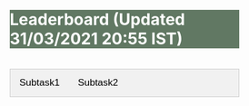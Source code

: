 <style>
* {
  box-sizing: border-box;
}

.row {
  margin-left:-5px;
  margin-right:-5px;
}
  
.column {
  float: left;
  width: 50%;
  padding: 5px;
}

/* Clearfix (clear floats) */
.row::after {
  content: "";
  clear: both;
  display: table;
}

.vl {
  border-left: 6px solid green;
  height: 500px;
}


<style>
body {font-family: Arial;}

/* Style the tab */
.tab {
  overflow: hidden;
  border: 1px solid #ccc;
  background-color: #f1f1f1;
}

/* Style the buttons inside the tab */
.tab button {
  background-color: inherit;
  float: left;
  border: none;
  outline: none;
  cursor: pointer;
  padding: 14px 16px;
  transition: 0.3s;
  font-size: 17px;
}

/* Change background color of buttons on hover */
.tab button:hover {
  background-color: #ddd;
}

/* Create an active/current tablink class */
.tab button.active {
  background-color: #ccc;
}

/* Style the tab content */
.tabcontent {
  display: none;
  padding: 6px 12px;
  border: 1px solid #ccc;
  border-top: none;
}
.tabcontent2 {
  display: none;
  padding: 6px 12px;
  border: 1px solid #ccc;
  border-top: none;
}
</style>


</style>


<br>
<br>
<div class="widewrapper pagetitle">
  <div class="container" style="background-color:#617863">
    <h1 style="color:white;">Leaderboard (Updated 31/03/2021 20:55 IST)</h1>
  </div>
</div>

<br>

<div class="tab">
  <button class="tablinks" onclick="openCity(event, 'subtask1')">Subtask1</button>
  <button class="tablinks" onclick="openCity(event, 'subtask2')">Subtask2</button>
</div>

<div id="subtask1" class="tabcontent">
<h3>Subtask1</h3>

<div class="tab">
  <button class="tablinks2" onclick="openCity2(event, 'subtask1_l1')">Leaderboard 1</button>
  <button class="tablinks2" onclick="openCity2(event, 'subtask1_l2')">Leaderboard 2</button>
</div>

<div id="subtask1_l1" class="tabcontent2">
<p style="font-size:16.5px;">Ranks are determined on the basis of average WER.:</p>

<table style="font-size:16.5px;" id="tablePreview" class="table table-striped table-sm">
  
  <!--Table head-->
  <!--Table body-->
  <tbody>
    <tr>
      <th>#</th>
      <th>Team Name</th>
      <th>Hindi (% WER)</th>
      <th>Marathi (% WER)</th>
      <th>Oriya (% WER)</th>
      <th>Tamil (% WER)</th>
      <th>Telugu (% WER)</th>
      <th>Gujarati (% WER)</th>
      <th>Average (% WER)</th>
    </tr>
    <tr>
      <td>1</td>
      <td>EthereumMiner</td>
      <td>17.54</td>
      <td>20.15</td>
      <td>19.99</td>
      <td>28.52</td>
      <td>26.08</td>
      <td>20.11</td>
      <td>22.06</td>
    </tr>
    <tr>
      <td>2</td>
      <td>Uniphore</td>
      <td>24.35</td>
      <td>18.58</td>
      <td>28.67</td>
      <td>18.58</td>
      <td>29.26</td>
      <td>23.48</td>
      <td>23.82</td>
    </tr>
    <tr>
      <td>3</td>
      <td>Ekstep</td>
      <td>12.24</td>
      <td>39.74</td>
      <td>27.1</td>
      <td>27.2</td>
      <td>22.43</td>
      <td>30.65</td>
      <td>26.56</td>
    </tr>
    <tr>
      <td>4</td>
      <td>GoVivace</td>
      <td>25.93</td>
      <td>28.45</td>
      <td>33.73</td>
      <td>31.99</td>
      <td>28.69</td>
      <td>23.97</td>
      <td>28.79</td>
    </tr>
    <tr>
      <td>5</td>
      <td>TCS-SpeechNLP</td>
      <td>19.8</td>
      <td>37.09</td>
      <td>35.33</td>
      <td>26.49</td>
      <td>27.06</td>
      <td>28.75</td>
      <td>29.09</td>
    </tr>
    <tr>
      <td>6</td>
      <td>IIITHSPL</td>
      <td>31.11</td>
      <td>33.8</td>
      <td>37.19</td>
      <td>35.03</td>
      <td>17.0</td>
      <td>26.94</td>
      <td>30.18</td>
    </tr>
    <tr>
      <td>7</td>
      <td>Lottery</td>
      <td>19.81</td>
      <td>58.84</td>
      <td>20.61</td>
      <td>30.87</td>
      <td>28.36</td>
      <td>23.25</td>
      <td>30.29</td>
    </tr>
    <tr>
      <td>8</td>
      <td>Bhavik Vachhani</td>
      <td>27.78</td>
      <td>33.05</td>
      <td>34.57</td>
      <td>33.01</td>
      <td>30.08</td>
      <td>28.22</td>
      <td>31.12</td>
    </tr>
    <tr>
      <td>9</td>
      <td>TUTU</td>
      <td>32.35</td>
      <td>43.88</td>
      <td>34.16</td>
      <td>27.7</td>
      <td>30.25</td>
      <td>25.32</td>
      <td>32.27</td>
    </tr>
    <tr style="background-color:#d3c7f0">
      <td>10</td>
      <td>Baseline</td>
      <td>37.2</td>
      <td>29.04</td>
      <td>38.46</td>
      <td>34.09</td>
      <td>31.44</td>
      <td>26.15</td>
      <td>32.73</td>
    </tr>
    <tr>
      <td>11</td>
      <td>Jio Speech</td>
      <td>35.53</td>
      <td>36.33</td>
      <td>38.55</td>
      <td>33.69</td>
      <td>31.14</td>
      <td>24.79</td>
      <td>33.34</td>
    </tr>
    <tr>
      <td>12</td>
      <td>Nuronics</td>
      <td>38.02</td>
      <td>39.12</td>
      <td>48.4</td>
      <td>34.89</td>
      <td>33.11</td>
      <td>29.68</td>
      <td>37.23</td>
    </tr>
    <tr>
      <td>13</td>
      <td>Bytedance-SA</td>
      <td>27.63</td>
      <td>86.64</td>
      <td>27.45</td>
      <td>33.8</td>
      <td>31.78</td>
      <td>23.11</td>
      <td>38.4</td>
    </tr>
    <tr>
      <td>14</td>
      <td>SRI-B</td>
      <td>32.47</td>
      <td>76.27</td>
      <td>47.72</td>
      <td>27.97</td>
      <td>29.13</td>
      <td>30.17</td>
      <td>40.62</td>
    </tr>
    <tr>
      <td>15</td>
      <td>IITM-SMT-Lab</td>
      <td>17.8</td>
      <td>111.78</td>
      <td>32.21</td>
      <td>27.12</td>
      <td>28.11</td>
      <td>29.8</td>
      <td>41.14</td>
    </tr>
    <tr>
      <td>16</td>
      <td>Dheeyantra</td>
      <td>36.88</td>
      <td>42.7</td>
      <td>40.31</td>
      <td>64.02</td>
      <td>40.62</td>
      <td>33.6</td>
      <td>43.02</td>
    </tr>
    <tr>
      <td>17</td>
      <td>HAL101</td>
      <td>20.74</td>
      <td>96.75</td>
      <td>36.07</td>
      <td>37.95</td>
      <td>34.79</td>
      <td>34.08</td>
      <td>43.4</td>
    </tr>
    <tr>
      <td>18</td>
      <td>INDIGO-IITG</td>
      <td>62.26</td>
      <td>109.09</td>
      <td>51.44</td>
      <td>117.88</td>
      <td>119.72</td>
      <td>102.9</td>
      <td>93.88</td>
    </tr>
  </tbody>
</table>
</div>
<div id="subtask1_l2" class="tabcontent2">
Coming Soon

</div>

</div>


<div id="subtask2" class="tabcontent">
<h3>Subtask2</h3>



<div class="row">
  <div class="column">
<h4>Ranks are determined on the basis of average WER.:</h4>

<table style="font-size:16.5px;" id="tablePreview" class="table table-striped table-sm">
  
  <!--Table head-->
  <!--Table body-->
  <tbody>
    <tr>
      <th>#</th>
      <th>Team Name</th>
      <th>Hindi-English (% WER)</th>
      <th>Bengali-English (% WER)</th>
      <th>Average (% WER)</th>
    </tr>
    <tr>
      <td>1</td>
      <td>JHU-CLSP</td>
      <td>17.84</td>
      <td>28.78</td>
      <td>23.31</td>
    </tr>
    <tr>
      <td>2</td>
      <td>Sayint</td>
      <td>20.85</td>
      <td>26.72</td>
      <td>23.79</td>
    </tr>
    <tr>
      <td>3</td>
      <td>KARI</td>
      <td>22.49</td>
      <td>25.79</td>
      <td>24.14</td>
    </tr>
    <tr>
      <td>4</td>
      <td>Ekstep</td>
      <td>21.77</td>
      <td>28.27</td>
      <td>25.02</td>
    </tr>
    <tr>
      <td>5</td>
      <td>TUTU</td>
      <td>23.96</td>
      <td>29.63</td>
      <td>26.8</td>
    </tr>
    <tr>
      <td>6</td>
      <td>MCSASR</td>
      <td>24.55</td>
      <td>29.89</td>
      <td>27.22</td>
    </tr>
    <tr>
      <td>7</td>
      <td>Bytedance-SA</td>
      <td>24.89</td>
      <td>30.64</td>
      <td>27.76</td>
    </tr>
    <tr style="background-color:#d3c7f0">
      <td>8</td>
      <td>Baseline</td>
      <td>25.53</td>
      <td>32.81</td>
      <td>29.17</td>
    </tr>
    <tr>
      <td>9</td>
      <td>Jio Speech</td>
      <td>27.69</td>
      <td>32.59</td>
      <td>30.14</td>
    </tr>
    <tr>
      <td>10</td>
      <td>Bhavik Vachhani</td>
      <td>28.25</td>
      <td>34.21</td>
      <td>31.23</td>
    </tr>
  </tbody>
</table>
</div>

  <div class="column">


<h4>Ranks are determined on the basis of average Transliterated WER.:</h4>

<table style="font-size:16.5px;" id="tablePreview" class="table table-striped table-sm">
  
  <!--Table head-->
  <!--Table body-->
  <tbody>
    <tr>
      <th>#</th>
      <th>Team Name</th>
      <th>Hindi-English (% WER)</th>
      <th>Bengali-English (% WER)</th>
      <th>Average (% WER)</th>
    </tr>
    <tr>
      <td>1</td>
      <td>Sayint</td>
      <td>18.78</td>
      <td>25.08</td>
      <td>21.93</td>
    </tr>
    <tr>
      <td>2</td>
      <td>JHU-CLSP</td>
      <td>17.14</td>
      <td>26.96</td>
      <td>22.05</td>
    </tr>
    <tr>
      <td>3</td>
      <td>KARI</td>
      <td>20.6</td>
      <td>24.54</td>
      <td>22.57</td>
    </tr>
    <tr>
      <td>4</td>
      <td>Ekstep</td>
      <td>20.75</td>
      <td>26.96</td>
      <td>23.85</td>
    </tr>
    <tr>
      <td>5</td>
      <td>TUTU</td>
      <td>22.3</td>
      <td>28.33</td>
      <td>25.31</td>
    </tr>
    <tr>
      <td>6</td>
      <td>MCSASR</td>
      <td>22.58</td>
      <td>28.65</td>
      <td>25.61</td>
    </tr>
    <tr>
      <td>7</td>
      <td>Bytedance-SA</td>
      <td>23.02</td>
      <td>29.25</td>
      <td>26.13</td>
    </tr>
    <tr>
      <td>8</td>
      <td>Jio Speech</td>
      <td>23.83</td>
      <td>30.15</td>
      <td>26.99</td>
    </tr>
    <tr style="background-color:#d3c7f0">
      <td>9</td>
      <td>Baseline</td>
      <td>23.8</td>
      <td>31.7</td>
      <td>27.75</td>
    </tr>
    <tr>
      <td>10</td>
      <td>Bhavik Vachhani</td>
      <td>25.1</td>
      <td>32.48</td>
      <td>28.79</td>
    </tr>
  </tbody>
</table>
  </div>
</div>
</div>


<script>
function openCity(evt, cityName) {
  var i, tabcontent, tablinks;
  tabcontent = document.getElementsByClassName("tabcontent");
  for (i = 0; i < tabcontent.length; i++) {
    tabcontent[i].style.display = "none";
  }
  tablinks = document.getElementsByClassName("tablinks");
  for (i = 0; i < tablinks.length; i++) {
    tablinks[i].className = tablinks[i].className.replace(" active", "");
  }
  document.getElementById(cityName).style.display = "block";
  evt.currentTarget.className += " active";
}

function openCity2(evt, cityName) {
  var i, tabcontent, tablinks;
  tabcontent = document.getElementsByClassName("tabcontent2");
  for (i = 0; i < tabcontent.length; i++) {
    tabcontent[i].style.display = "none";
  }
  tablinks = document.getElementsByClassName("tablinks2");
  for (i = 0; i < tablinks.length; i++) {
    tablinks[i].className = tablinks[i].className.replace(" active", "");
  }
  document.getElementById(cityName).style.display = "block";
  evt.currentTarget.className += " active";
}
</script>